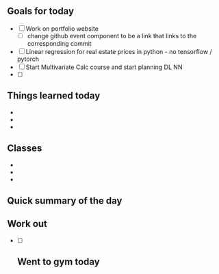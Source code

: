 ## Goals for today
- [ ] Work on portfolio website
	- [ ] change github event component to be a link that links to the corresponding commit
- [ ] Linear regression for real estate prices in python - no tensorflow / pytorch
- [ ] Start Multivariate Calc course and start planning DL NN
- [ ] 

## Things learned today
- 
- 
- 

## Classes
- 
- 
- 

## Quick summary of the day


## Work out
- [ ] Went to gym today
	- 



